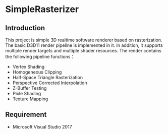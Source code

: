 # SimpleRasterizer
## Introduction
  This project is simple 3D realtime software renderer based on rasterization. The basic D3D11 render pipeline is implemented in it. In addition, it supports multiple render targets and multiple shader resources. The render contains the following pipeline functions：
  * Vertex Shading
  * Homogeneous Clipping
  * Half-Space Triangle Rasterization
  * Perspective Corrected Interpolation
  * Z-Buffer Testing
  * Pixle Shading
  * Texture Mapping
  
## Requirement
  * Microsoft Visual Studio 2017
